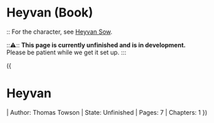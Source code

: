 # Heyvan (Book)

:: For the character, see [Heyvan Sow](?entry=heyvan-sow "Heyvan Sow").

:::warning:::
  **This page is currently unfinished and is in development.**   
  Please be patient while we get it set up.
:::

({
  # Heyvan
  | Author: Thomas Towson
  | State: Unfinished
  | Pages: 7
  | Chapters: 1
})